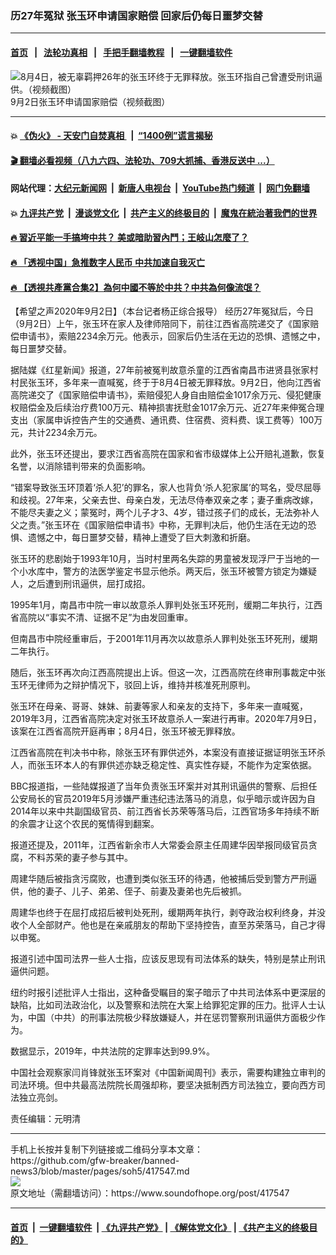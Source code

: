 ### 历27年冤狱 张玉环申请国家赔偿 回家后仍每日噩梦交替
------------------------

#### [首页](https://github.com/gfw-breaker/banned-news3/blob/master/README.md) &nbsp;&nbsp;|&nbsp;&nbsp; [法轮功真相](https://github.com/begood0513/basic/blob/master/README.md)  &nbsp;&nbsp;|&nbsp;&nbsp; [手把手翻墙教程](https://github.com/gfw-breaker/guides/wiki)  &nbsp;&nbsp;|&nbsp;&nbsp; [一键翻墙软件](https://github.com/gfw-breaker/nogfw/blob/master/README.md)  



<div><img alt="8月4日，被无辜羁押26年的张玉环终于无罪释放。张玉环指自己曾遭受刑讯逼供。（视频截图）" src="https://img.soundofhope.org/2020-08/90-1596778282747.jpg"/>
<br/><figcaption class="caption">
 9月2日张玉环申请国家赔偿（视频截图）
</figcaption></div><hr/>

#### 💥 [《伪火》 - 天安门自焚真相 ](http://141.164.51.119:10000/videos/blog/weihuo.html)&nbsp; |&nbsp; [“1400例”谎言揭秘  ](http://141.164.51.119:10000/videos/blog/jiexi1400.html)

#### [ 🎬  翻墙必看视频（八九六四、法轮功、709大抓捕、香港反送中 ...）](https://github.com/gfw-breaker/links/blob/master/banned.md)

#### 网站代理：[大纪元新闻网](http://167.172.10.89:10080/gb/) &nbsp;|&nbsp; [新唐人电视台](http://167.172.10.89:8808/gb/)  &nbsp;|&nbsp; [YouTube热门频道](http://158.247.203.241/youtube.html) &nbsp;|&nbsp; [网门免翻墙](http://158.247.203.241:11000/show.aspx?name=ogHome)

#### 💥 [九评共产党](http://141.164.51.119:10000/videos/res/jiuping/)&nbsp; |&nbsp; [漫谈党文化](http://141.164.51.119:10000/videos/res/mtdwh/)&nbsp; |&nbsp; [共产主义的终极目的](http://141.164.51.119:10000/videos/res/zjmd/)&nbsp; |&nbsp; [魔鬼在統治著我們的世界](http://141.164.51.119:10000/videos/res/TheSpecter/)  

#### [ 🔥  習近平能一手搞垮中共？ 美或暗助習內鬥；王岐山怎麼了？](http://141.164.51.119:10000/videos/news/epoch02.html)

#### [ 🔥  「透视中国」急推数字人民币 中共加速自我灭亡](http://141.164.51.119:10000/videos/news/don01.html)

#### [ 🔥  【透視共產黨合集2】為何中國不等於中共？中共為何像流氓？](http://141.164.51.119:10000/videos/news/../res/detox/index.html)

<div><div class="Content__Wrapper sc-1bvya0-0 grZQxZ">
 <p class="meta-top">
  <span class="meta">
   【希望之声2020年9月2日】（本台记者杨正综合报导）
  </span>
  经历27年冤狱后，今日（9月2日）上午，张玉环在家人及律师陪同下，前往江西省高院递交了《国家赔偿申请书》，索赔2234余万元。他表示，回家后仍生活在无边的恐惧、遗憾之中，每日噩梦交替。
 </p>
 <p>
  据陆媒《红星新闻》报道，27年前被冤判故意杀童的江西省南昌市进贤县张家村村民张玉环，多年来一直喊冤，终于于8月4日被无罪释放。9月2日，他向江西省高院递交了《国家赔偿申请书》，索赔侵犯人身自由赔偿金1017余万元、侵犯健康权赔偿金及后续治疗费100万元、精神损害抚慰金1017余万元、近27年来伸冤合理支出（家属申诉控告产生的交通费、通讯费、住宿费、资料费、误工费等）100万元，共计2234余万元。
 </p>
 <div class="AD_Embed__Wrap-sc-1xslmin-0 igMuqX module desktop">
  <div>
  </div>
 </div>
 <p>
  此外，张玉环还提出，要求江西省高院在国家和省市级媒体上公开赔礼道歉，恢复名誉，以消除错判带来的负面影响。
 </p>
 <p>
  “错案导致张玉环顶着‘杀人犯’的罪名，家人也背负‘杀人犯家属’的骂名，受尽屈辱和歧视。27年来，父亲去世、母亲白发，无法尽侍奉双亲之孝；妻子重病改嫁，不能尽夫妻之义；蒙冤时，两个儿子才3、4岁，错过孩子们的成长，无法弥补人父之责。”张玉环在《国家赔偿申请书》中称，无罪判决后，他仍生活在无边的恐惧、遗憾之中，每日噩梦交替，精神上遭受了巨大刺激和折磨。
 </p>
 <p>
  张玉环的悲剧始于1993年10月，当时村里两名失踪的男童被发现浮尸于当地的一个小水库中，警方的法医学鉴定书显示他杀。两天后，张玉环被警方锁定为嫌疑人，之后遭到刑讯逼供，屈打成招。
 </p>
 <p>
  1995年1月，南昌市中院一审以故意杀人罪判处张玉环死刑，缓期二年执行，江西省高院以“事实不清、证据不足”为由发回重审。
 </p>
 <p>
  但南昌市中院经重审后，于2001年11月再次以故意杀人罪判处张玉环死刑，缓期二年执行。
 </p>
 <p>
  随后，张玉环再次向江西高院提出上诉。但这一次，江西高院在终审刑事裁定中张玉环无律师为之辩护情况下，驳回上诉，维持并核准死刑原判。
 </p>
 <p>
  张玉环在母亲、哥哥、妹妹、前妻等家人和亲友的支持下，多年来一直喊冤，2019年3月，江西省高院决定对张玉环故意杀人一案进行再审。2020年7月9日，该案在江西省高院开庭再审；8月4日，张玉环被无罪释放。
 </p>
 <p>
  江西省高院在判决书中称，除张玉环有罪供述外，本案没有直接证据证明张玉环杀人，而张玉环本人的有罪供述亦缺乏稳定性、真实性存疑，不能作为定案依据。
 </p>
 <p>
  BBC报道指，一些陆媒报道了当年负责张玉环案并对其刑讯逼供的警察、后担任公安局长的官员2019年5月涉嫌严重违纪违法落马的消息，似乎暗示或许因为自2014年以来中共副国级官员、前江西省长苏荣等落马后，江西官场多年持续不断的余震才让这个农民的冤情得到翻案。
 </p>
 <p>
  报道还提及，2011年，江西省新余市人大常委会原主任周建华因举报同级官员贪腐，不料苏荣的妻子参与其中。
 </p>
 <p>
  周建华随后被指贪污腐败，也遭到类似张玉环的待遇，他被捕后受到警方严刑逼供，他的妻子、儿子、弟弟、侄子、前妻及妻弟也先后被抓。
 </p>
 <p>
  周建华也终于在屈打成招后被判处死刑，缓期两年执行，剥夺政治权利终身，并没收个人全部财产。他也是在亲戚朋友的帮助下坚持控告，直至苏荣落马，自己才得以申冤。
 </p>
 <p>
  报道引述中国司法界一些人士指，应该反思现有司法体系的缺失，特别是禁止刑讯逼供问题。
 </p>
 <p>
  纽约时报引述批评人士指出，这种备受瞩目的案子暗示了中共司法体系中更深层的缺陷，比如司法政治化，以及警察和法院在大案上给罪犯定罪的压力。批评人士认为，中国（中共）的刑事法院极少释放嫌疑人，并在惩罚警察刑讯逼供方面极少作为。
 </p>
 <p>
  数据显示，2019年，中共法院的定罪率达到99.9%。
 </p>
 <p>
  中国社会观察家闫肖锋就张玉环案对《中国新闻周刊》表示，需要构建独立审判的司法环境。但中共最高法院院长周强却称，要坚决抵制西方司法独立，要向西方司法独立亮剑。
 </p>
 <p class="meta-btm">
  责任编辑：元明清
 </p>
</div>
</div>
<hr/>
手机上长按并复制下列链接或二维码分享本文章：<br/>
https://github.com/gfw-breaker/banned-news3/blob/master/pages/soh5/417547.md <br/>
<a href='https://github.com/gfw-breaker/banned-news3/blob/master/pages/soh5/417547.md'><img src='https://github.com/gfw-breaker/banned-news3/blob/master/pages/soh5/417547.md.png'/></a> <br/>
原文地址（需翻墙访问）：https://www.soundofhope.org/post/417547


------------------------
#### [首页](https://github.com/gfw-breaker/banned-news3/blob/master/README.md) &nbsp;|&nbsp; [一键翻墙软件](https://github.com/gfw-breaker/nogfw/blob/master/README.md) &nbsp;| [《九评共产党》](https://github.com/gfw-breaker/9ping.md/blob/master/README.md#九评之一评共产党是什么) | [《解体党文化》](https://github.com/gfw-breaker/jtdwh.md/blob/master/README.md) | [《共产主义的终极目的》](https://github.com/gfw-breaker/gczydzjmd.md/blob/master/README.md)


<img src='http://gfw-breaker.win/banned-news3/pages/soh5/417547.md' width='0px' height='0px'/>